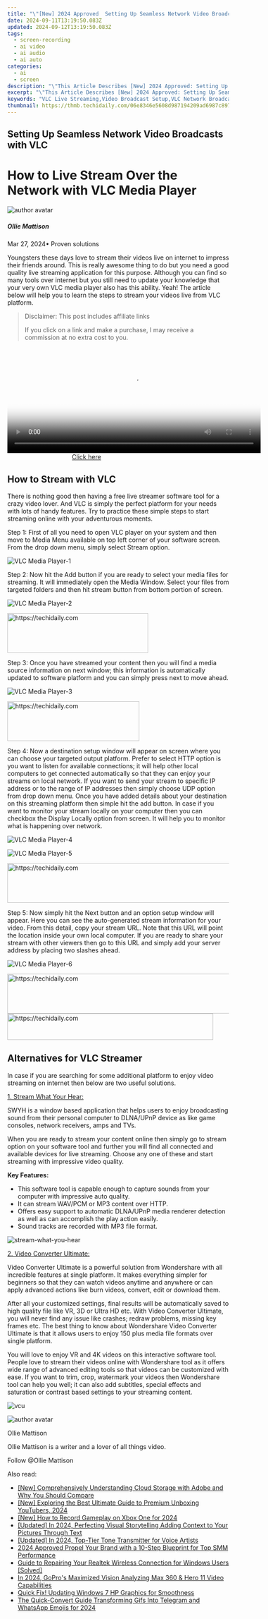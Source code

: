 ```yaml
---
title: "\"[New] 2024 Approved  Setting Up Seamless Network Video Broadcasts with VLC\""
date: 2024-09-11T13:19:50.083Z
updated: 2024-09-12T13:19:50.083Z
tags: 
  - screen-recording
  - ai video
  - ai audio
  - ai auto
categories: 
  - ai
  - screen
description: "\"This Article Describes [New] 2024 Approved: Setting Up Seamless Network Video Broadcasts with VLC\""
excerpt: "\"This Article Describes [New] 2024 Approved: Setting Up Seamless Network Video Broadcasts with VLC\""
keywords: "VLC Live Streaming,Video Broadcast Setup,VLC Network Broadcast,Seamless VLC Transmission,VLC Video Distribution,Professional VLC Broadcast,Integrated VLC Network"
thumbnail: https://thmb.techidaily.com/06e8346e5608d987194209ad6987c897b2a9a9792c4b565af91b063377adb915.jpg
---
```


## Setting Up Seamless Network Video Broadcasts with VLC

# How to Live Stream Over the Network with VLC Media Player

![author avatar](https://images.wondershare.com/filmora/article-images/ollie-mattison.jpg)

##### Ollie Mattison

 Mar 27, 2024• Proven solutions

 Youngsters these days love to stream their videos live on internet to impress their friends around. This is really awesome thing to do but you need a good quality live streaming application for this purpose. Although you can find so many tools over internet but you still need to update your knowledge that your very own VLC media player also has this ability. Yeah! The article below will help you to learn the steps to stream your videos live from VLC platform.

>  Disclaimer: This post includes affiliate links
>
>  If you click on a link and make a purchase, I may receive a commission at no extra cost to you.
>

<!-- affiliate ads begin -->
<span id="1983584">
					<video width="576" height="240" style="cursor:pointer"
           poster="//a.impactradius-go.com/display-clicktoplayimage/1983584.png"
           onclick="if(!this.playClicked){this.play();this.setAttribute('controls',true);this.playClicked=true;}">
	   <source src="//a.impactradius-go.com/display-ad/22993-1983584">
	   <img src="//a.impactradius-go.com/display-clicktoplayimage/1983584.png" style="border: none; height: 100%; width: 100%; object-fit: contain">
	</video>
	<div style="width:360px;text-align:center"><a href="javascript:window.open(decodeURIComponent('https%3A%2F%2Fhomestyler.sjv.io%2Fc%2F5597632%2F1983584%2F22993'), '_blank');void(0);">Click here</a></div>
</span>
<img height="0" width="0" src="https://imp.pxf.io/i/5597632/1983584/22993" style="position:absolute;visibility:hidden;" border="0" />
<!-- affiliate ads end -->

## How to Stream with VLC

 There is nothing good then having a free live streamer software tool for a crazy video lover. And VLC is simply the perfect platform for your needs with lots of handy features. Try to practice these simple steps to start streaming online with your adventurous moments.

 Step 1: First of all you need to open VLC player on your system and then move to Media Menu available on top left corner of your software screen. From the drop down menu, simply select Stream option.

![ VLC Media Player-1](https://images.wondershare.com/filmora/article-images/vlc-media-player-1.jpg)

 Step 2: Now hit the Add button if you are ready to select your media files for streaming. It will immediately open the Media Window. Select your files from targeted folders and then hit stream button from bottom portion of screen.

![ VLC Media Player-2](https://images.wondershare.com/filmora/article-images/vlc-media-player-2.jpg)

<!-- affiliate ads begin -->
<a href="https://aligracehair.sjv.io/c/5597632/2115933/19272" target="_top" id="2115933">
  <img src="//a.impactradius-go.com/display-ad/19272-2115933" border="0" alt="https://techidaily.com" width="320" height="90"/>
</a>
<img height="0" width="0" src="https://aligracehair.sjv.io/i/5597632/2115933/19272" style="position:absolute;visibility:hidden;" border="0" />
<!-- affiliate ads end -->

 Step 3: Once you have streamed your content then you will find a media source information on next window; this information is automatically updated to software platform and you can simply press next to move ahead.

![ VLC Media Player-3](https://images.wondershare.com/filmora/article-images/vlc-media-player-3.jpg)

<!-- affiliate ads begin -->
<a href="https://aligracehair.sjv.io/c/5597632/2135370/19272" target="_top" id="2135370">
  <img src="//a.impactradius-go.com/display-ad/19272-2135370" border="0" alt="https://techidaily.com" width="300" height="90"/>
</a>
<img height="0" width="0" src="https://aligracehair.sjv.io/i/5597632/2135370/19272" style="position:absolute;visibility:hidden;" border="0" />
<!-- affiliate ads end -->

 Step 4: Now a destination setup window will appear on screen where you can choose your targeted output platform. Prefer to select HTTP option is you want to listen for available connections; it will help other local computers to get connected automatically so that they can enjoy your streams on local network. If you want to send your stream to specific IP address or to the range of IP addresses then simply choose UDP option from drop down menu. Once you have added details about your destination on this streaming platform then simple hit the add button. In case if you want to monitor your stream locally on your computer then you can checkbox the Display Locally option from screen. It will help you to monitor what is happening over network.

![VLC Media Player-4 ](https://images.wondershare.com/filmora/article-images/vlc-media-player-4.jpg)

![VLC Media Player-5 ](https://images.wondershare.com/filmora/article-images/vlc-media-player-5.jpg)

<!-- affiliate ads begin -->
<a href="https://appsumo.8odi.net/c/5597632/2118305/7443" target="_top" id="2118305">
  <img src="//a.impactradius-go.com/display-ad/7443-2118305" border="0" alt="https://techidaily.com" width="728" height="90"/>
</a>
<img height="0" width="0" src="https://appsumo.8odi.net/i/5597632/2118305/7443" style="position:absolute;visibility:hidden;" border="0" />
<!-- affiliate ads end -->

 Step 5: Now simply hit the Next button and an option setup window will appear. Here you can see the auto-generated stream information for your video. From this detail, copy your stream URL. Note that this URL will point the location inside your own local computer. If you are ready to share your stream with other viewers then go to this URL and simply add your server address by placing two slashes ahead.

![VLC Media Player-6 ](https://images.wondershare.com/filmora/article-images/vlc-media-player-6.jpg)

<!-- affiliate ads begin -->
<a href="https://appsumo.8odi.net/c/5597632/2118322/7443" target="_top" id="2118322">
  <img src="//a.impactradius-go.com/display-ad/7443-2118322" border="0" alt="https://techidaily.com" width="728" height="90"/>
</a>
<img height="0" width="0" src="https://appsumo.8odi.net/i/5597632/2118322/7443" style="position:absolute;visibility:hidden;" border="0" />
<!-- affiliate ads end -->

<!-- affiliate ads begin -->
<a href="https://aligracehair.sjv.io/c/5597632/2115950/19272" target="_top" id="2115950">
  <img src="//a.impactradius-go.com/display-ad/19272-2115950" border="0" alt="https://techidaily.com" width="468" height="60"/>
</a>
<img height="0" width="0" src="https://aligracehair.sjv.io/i/5597632/2115950/19272" style="position:absolute;visibility:hidden;" border="0" />
<!-- affiliate ads end -->

## Alternatives for VLC Streamer

 In case if you are searching for some additional platform to enjoy video streaming on internet then below are two useful solutions.

[1. Stream What Your Hear:](http://www.streamwhatyouhear.com/ )

 SWYH is a window based application that helps users to enjoy broadcasting sound from their personal computer to DLNA/UPnP device as like game consoles, network receivers, amps and TVs.

 When you are ready to stream your content online then simply go to stream option on your software tool and further you will find all connected and available devices for live streaming. Choose any one of these and start streaming with impressive video quality.

**Key Features:**

* This software tool is capable enough to capture sounds from your computer with impressive auto quality.
* It can stream WAV/PCM or MP3 content over HTTP.
* Offers easy support to automatic DLNA/UPnP media renderer detection as well as can accomplish the play action easily.
* Sound tracks are recorded with MP3 file format.

![stream-what-you-hear ](https://images.wondershare.com/filmora/article-images/stream-what-you-hear.jpg)

[2. Video Converter Ultimate:](https://tools.techidaily.com/wondershare/videoconverter/download/)

 Video Converter Ultimate is a powerful solution from Wondershare with all incredible features at single platform. It makes everything simpler for beginners so that they can watch videos anytime and anywhere or can apply advanced actions like burn videos, convert, edit or download them.

 After all your customized settings, final results will be automatically saved to high quality file like VR, 3D or Ultra HD etc. With Video Converter Ultimate, you will never find any issue like crashes; redraw problems, missing key frames etc. The best thing to know about Wondershare Video Converter Ultimate is that it allows users to enjoy 150 plus media file formats over single platform.

 You will love to enjoy VR and 4K videos on this interactive software tool. People love to stream their videos online with Wondershare tool as it offers wide range of advanced editing tools so that videos can be customized with ease. If you want to trim, crop, watermark your videos then Wondershare tool can help you well; it can also add subtitles, special effects and saturation or contrast based settings to your streaming content.

![vcu ](https://images.wondershare.com/filmora/article-images/vcu.jpg)

![author avatar](https://images.wondershare.com/filmora/article-images/ollie-mattison.jpg)

Ollie Mattison

Ollie Mattison is a writer and a lover of all things video.

Follow @Ollie Mattison


<ins class="adsbygoogle"
     style="display:block"
     data-ad-format="autorelaxed"
     data-ad-client="ca-pub-7571918770474297"
     data-ad-slot="1223367746"></ins>



<ins class="adsbygoogle"
     style="display:block"
     data-ad-client="ca-pub-7571918770474297"
     data-ad-slot="8358498916"
     data-ad-format="auto"
     data-full-width-responsive="true"></ins>


<span class="atpl-alsoreadstyle">Also read:</span>
<div><ul>
<li><a href="https://fox-http.techidaily.com/new-comprehensively-understanding-cloud-storage-with-adobe-and-why-you-should-compare/"><u>[New] Comprehensively Understanding Cloud Storage with Adobe and Why You Should Compare</u></a></li>
<li><a href="https://fox-http.techidaily.com/new-exploring-the-best-ultimate-guide-to-premium-unboxing-youtubers-2024/"><u>[New] Exploring the Best Ultimate Guide to Premium Unboxing YouTubers, 2024</u></a></li>
<li><a href="https://screen-sharing-recording.techidaily.com/new-how-to-record-gameplay-on-xbox-one-for-2024/"><u>[New] How to Record Gameplay on Xbox One for 2024</u></a></li>
<li><a href="https://fox-http.techidaily.com/updated-in-2024-perfecting-visual-storytelling-adding-context-to-your-pictures-through-text/"><u>[Updated] In 2024, Perfecting Visual Storytelling Adding Context to Your Pictures Through Text</u></a></li>
<li><a href="https://fox-http.techidaily.com/updated-in-2024-top-tier-tone-transmitter-for-voice-artists/"><u>[Updated] In 2024, Top-Tier Tone Transmitter for Voice Artists</u></a></li>
<li><a href="https://fox-access.techidaily.com/2024-approved-propel-your-brand-with-a-10-step-blueprint-for-top-smm-performance/"><u>2024 Approved Propel Your Brand with a 10-Step Blueprint for Top SMM Performance</u></a></li>
<li><a href="https://win-amazing.techidaily.com/guide-to-repairing-your-realtek-wireless-connection-for-windows-users-solved/"><u>Guide to Repairing Your Realtek Wireless Connection for Windows Users [Solved]</u></a></li>
<li><a href="https://some-knowledge.techidaily.com/in-2024-gopros-maximized-vision-analyzing-max-360-and-hero-11-video-capabilities/"><u>In 2024, GoPro's Maximized Vision Analyzing Max 360 & Hero 11 Video Capabilities</u></a></li>
<li><a href="https://driver-install.techidaily.com/quick-fix-updating-windows-7-hp-graphics-for-smoothness/"><u>Quick Fix! Updating Windows 7 HP Graphics for Smoothness</u></a></li>
<li><a href="https://fox-info.techidaily.com/the-quick-convert-guide-transforming-gifs-into-telegram-and-whatsapp-emojis-for-2024/"><u>The Quick-Convert Guide Transforming Gifs Into Telegram and WhatsApp Emojis for 2024</u></a></li>
</ul></div>

